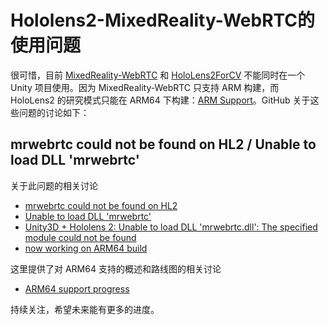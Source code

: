 # Hololens2-MixedReality-WebRTC的使用问题

很可惜，目前 [MixedReality-WebRTC](https://github.com/microsoft/MixedReality-WebRTC/tree/master) 和 [HoloLens2ForCV](https://github.com/microsoft/HoloLens2ForCV) 不能同时在一个 Unity 项目使用。因为 MixedReality-WebRTC 只支持 ARM 构建，而 HoloLens2 的研究模式只能在 ARM64 下构建：[ARM Support](https://github.com/microsoft/HoloLens2ForCV/issues/22)。GitHub 关于这些问题的讨论如下：

## mrwebrtc could not be found on HL2 / Unable to load DLL 'mrwebrtc'
关于此问题的相关讨论
* [mrwebrtc could not be found on HL2](https://github.com/microsoft/MixedReality-WebRTC/issues/574)
* [Unable to load DLL 'mrwebrtc'](https://github.com/microsoft/MixedReality-WebRTC/issues/569)
* [Unity3D + Hololens 2: Unable to load DLL 'mrwebrtc.dll': The specified module could not be found](https://github.com/microsoft/MixedReality-WebRTC/issues/591)
* [now working on ARM64 build](https://github.com/microsoft/MixedReality-WebRTC/issues/235)

这里提供了对 ARM64 支持的概述和路线图的相关讨论
* [ARM64 support progress](https://github.com/microsoft/MixedReality-WebRTC/issues/414)

持续关注，希望未来能有更多的进度。
